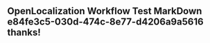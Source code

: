 <properties
ms.topic="hero-topic"
ms.test1="hero-topic"
ms.test2="test"/>

## OpenLocalization Workflow Test MarkDown e84fe3c5-030d-474c-8e77-d4206a9a5616 thanks!
